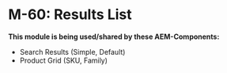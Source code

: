 # M-60: Results List


**This module is being used/shared by these AEM-Components:**
  - Search Results (Simple, Default)
  - Product Grid (SKU, Family)

